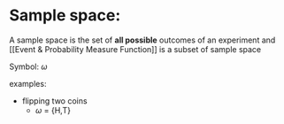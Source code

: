 # Sample space:
A sample space is the set of **all possible** outcomes of an experiment and [[Event & Probability Measure Function]] is a subset of sample space

Symbol: $\omega$

examples:
- flipping two coins
	- $\omega$ = {H,T}
